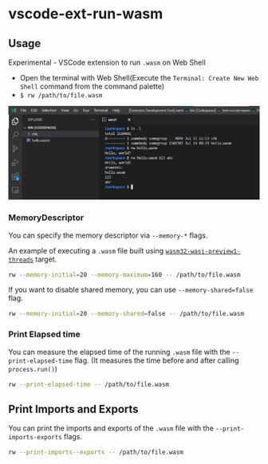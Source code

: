 # vscode-ext-run-wasm

## Usage

Experimental - VSCode extension to run `.wasm` on Web Shell

- Open the terminal with Web Shell(Execute the `Terminal: Create New Web Shell` command from the command palette)
- `$ rw /path/to/file.wasm`

![A screenshot of running a .wasm file using the `rw` command](images/screenshot.png)

### MemoryDescriptor

You can specify the memory descriptor via `--memory-*` flags.

An example of executing a `.wasm` file built using [`wasm32-wasi-preview1-threads`](https://doc.rust-lang.org/nightly/rustc/platform-support/wasm32-wasi-preview1-threads.html) target.

```sh
rw --memory-initial=20 --memory-maximum=160 -- /path/to/file.wasm
```

If you want to disable shared memory, you can use `--memory-shared=false` flag.

```sh
rw --memory-initial=20 --memory-shared=false -- /path/to/file.wasm
```

### Print Elapsed time

You can measure the elapsed time of the running `.wasm` file with the `--print-elapsed-time` flag.
(It measures the time before and after calling `process.run()`)

```sh
rw --print-elapsed-time -- /path/to/file.wasm
```

## Print Imports and Exports

You can print the imports and exports of the `.wasm` file with the `--print-imports-exports` flags.

```sh
rw --print-imports--exports -- /path/to/file.wasm
```
